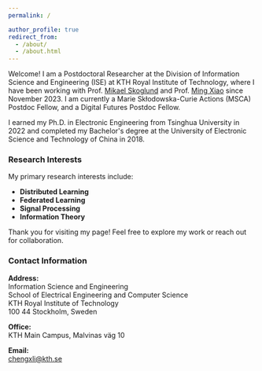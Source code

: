```yaml
---
permalink: /

author_profile: true
redirect_from: 
  - /about/
  - /about.html
---
```


Welcome!
I am a Postdoctoral Researcher at the Division of Information Science and Engineering (ISE) at KTH Royal Institute of Technology, where I have been working with Prof. [Mikael Skoglund](https://www.kth.se/profile/skoglund) and Prof. [Ming Xiao](https://www.kth.se/profile/mingx) since November 2023. I am currently a Marie Skłodowska-Curie Actions (MSCA) Postdoc Fellow, and a Digital Futures Postdoc Fellow. 

I earned my Ph.D. in Electronic Engineering from Tsinghua University in 2022 and completed my Bachelor's degree at the University of Electronic Science and Technology of China in 2018.

### Research Interests

My primary research interests include:

- **Distributed Learning**
- **Federated Learning**
- **Signal Processing**
- **Information Theory**
  
Thank you for visiting my page! Feel free to explore my work or reach out for collaboration.

### Contact Information

**Address:**  
Information Science and Engineering  
School of Electrical Engineering and Computer Science  
KTH Royal Institute of Technology  
100 44 Stockholm, Sweden  

**Office:**  
KTH Main Campus, Malvinas väg 10  

**Email:**  
chengxli@kth.se  

